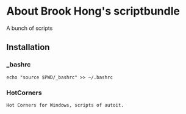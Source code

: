 # About Brook Hong's scriptbundle

A bunch of scripts

## Installation

### _bashrc

    echo "source $PWD/_bashrc" >> ~/.bashrc

### HotCorners

    Hot Corners for Windows, scripts of autoit.
